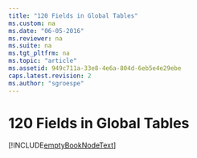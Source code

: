 ```yaml
---
title: "120 Fields in Global Tables"
ms.custom: na
ms.date: "06-05-2016"
ms.reviewer: na
ms.suite: na
ms.tgt_pltfrm: na
ms.topic: "article"
ms.assetid: 949c711a-33e8-4e6a-804d-6eb5e4e29ebe
caps.latest.revision: 2
ms.author: "sgroespe"
---
```

# 120 Fields in Global Tables
[!INCLUDE[emptyBookNodeText](../../Finance/includes/emptybooknodetext_md.md)]